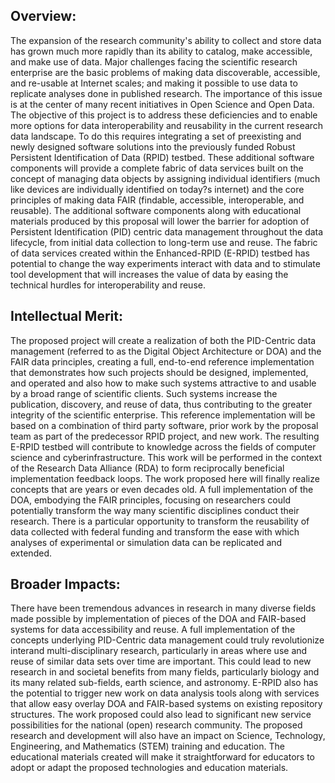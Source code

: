 ## Overview:
The expansion of the research community's ability to collect and store data has grown much more rapidly
than its ability to catalog, make accessible, and make use of data. Major challenges facing the scientific
research enterprise are the basic problems of making data discoverable, accessible, and re-usable at
Internet scales; and making it possible to use data to replicate analyses done in published research. The
importance of this issue is at the center of many recent initiatives in Open Science and Open Data. The
objective of this project is to address these deficiencies and to enable more options for data
interoperability and reusability in the current research data landscape. To do this requires integrating a set
of preexisting and newly designed software solutions into the previously funded Robust Persistent
Identification of Data (RPID) testbed. These additional software components will provide a complete
fabric of data services built on the concept of managing data objects by assigning individual identifiers
(much like devices are individually identified on today?s internet) and the core principles of making data
FAIR (findable, accessible, interoperable, and reusable). The additional software components along with
educational materials produced by this proposal will lower the barrier for adoption of Persistent
Identification (PID) centric data management throughout the data lifecycle, from initial data collection to
long-term use and reuse. The fabric of data services created within the Enhanced-RPID (E-RPID) testbed
has potential to change the way experiments interact with data and to stimulate tool development that will
increases the value of data by easing the technical hurdles for interoperability and reuse.

## Intellectual Merit:
The proposed project will create a realization of both the PID-Centric data management (referred to as the
Digital Object Architecture or DOA) and the FAIR data principles, creating a full, end-to-end reference
implementation that demonstrates how such projects should be designed, implemented, and operated and
also how to make such systems attractive to and usable by a broad range of scientific clients. Such
systems increase the publication, discovery, and reuse of data, thus contributing to the greater integrity of
the scientific enterprise. This reference implementation will be based on a combination of third party
software, prior work by the proposal team as part of the predecessor RPID project, and new work. The
resulting E-RPID testbed will contribute to knowledge across the fields of computer science and
cyberinfrastructure. This work will be performed in the context of the Research Data Alliance (RDA) to
form reciprocally beneficial implementation feedback loops. The work proposed here will finally realize
concepts that are years or even decades old. A full implementation of the DOA, embodying the FAIR
principles, focusing on researchers could potentially transform the way many scientific disciplines
conduct their research. There is a particular opportunity to transform the reusability of data collected with
federal funding and transform the ease with which analyses of experimental or simulation data can be
replicated and extended.

## Broader Impacts:
There have been tremendous advances in research in many diverse fields made possible by
implementation of pieces of the DOA and FAIR-based systems for data accessibility and reuse. A full
implementation of the concepts underlying PID-Centric data management could truly revolutionize interand
multi-disciplinary research, particularly in areas where use and reuse of similar data sets over time
are important. This could lead to new research in and societal benefits from many fields, particularly
biology and its many related sub-fields, earth science, and astronomy. E-RPID also has the potential to
trigger new work on data analysis tools along with services that allow easy overlay DOA and FAIR-based
systems on existing repository structures. The work proposed could also lead to significant new service
possibilities for the national (open) research community. The proposed research and development will
also have an impact on Science, Technology, Engineering, and Mathematics (STEM) training and
education. The educational materials created will make it straightforward for educators to adopt or adapt
the proposed technologies and education materials.
